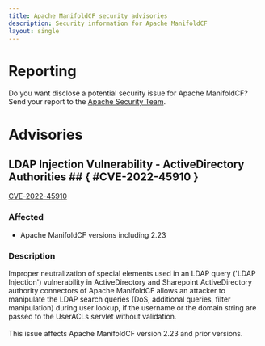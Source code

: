 ```yaml
---
title: Apache ManifoldCF security advisories
description: Security information for Apache ManifoldCF
layout: single
---
```


# Reporting

Do you want disclose a potential security issue for Apache ManifoldCF? Send your report to the  [Apache Security Team](mailto:security@apache.org).

# Advisories

## LDAP Injection Vulnerability - ActiveDirectory Authorities ## { #CVE-2022-45910 }

[CVE-2022-45910](./CVE-2022-45910.cve.json)

### Affected

* Apache ManifoldCF versions  including 2.23


### Description

Improper neutralization of special elements used in an LDAP query ('LDAP Injection') vulnerability in ActiveDirectory and Sharepoint ActiveDirectory authority connectors of Apache ManifoldCF allows an attacker to manipulate the LDAP search queries (DoS, additional queries, filter manipulation) during user lookup, if the username or the domain string are passed to the UserACLs servlet without validation.<br><br>This issue affects Apache ManifoldCF version 2.23 and prior versions.